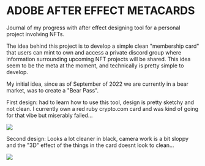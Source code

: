 # ADOBE AFTER EFFECT METACARDS

Journal of my progress with after effect designing tool for a personal project involving NFTs.

The idea behind this project is to develop a simple clean "membership card" that users can mint to own and access a private discord group where information surrounding upcoming NFT projects will be shared. This idea seem to be the meta at the moment, and technically is pretty simple to develop.

My initial idea, since as of September of 2022 we are currently in a bear market, was to create a "Bear Pass". 

First design: had to learn how to use this tool, design is pretty sketchy and not clean. I currently own a red ruby crypto.com card and was kind of going for that vibe but miserably failed...

![](https://github.com/navillanueva/pp-adobe-after-effects-metacards/bearPassV1.gif)

Second design: Looks a lot cleaner in black, camera work is a bit sloppy and the "3D" effect of the things in the card doesnt look to clean...

![](https://github.com/navillanueva/pp-adobe-after-effects-metacards/bearPassV1.gif)
